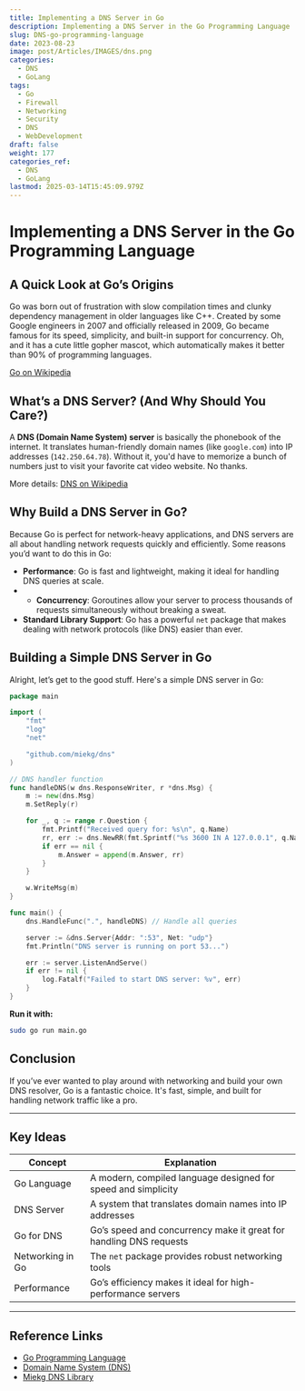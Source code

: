 ```yaml
---
title: Implementing a DNS Server in Go
description: Implementing a DNS Server in the Go Programming Language
slug: DNS-go-programming-language
date: 2023-08-23
image: post/Articles/IMAGES/dns.png
categories:
  - DNS
  - GoLang
tags:
  - Go
  - Firewall
  - Networking
  - Security
  - DNS
  - WebDevelopment
draft: false
weight: 177
categories_ref:
  - DNS
  - GoLang
lastmod: 2025-03-14T15:45:09.979Z
---
```

# Implementing a DNS Server in the Go Programming Language

## A Quick Look at Go’s Origins

Go was born out of frustration with slow compilation times and clunky dependency management in older languages like C++. Created by some Google engineers in 2007 and officially released in 2009, Go became famous for its speed, simplicity, and built-in support for concurrency. Oh, and it has a cute little gopher mascot, which automatically makes it better than 90% of programming languages.

[Go on Wikipedia](https://en.wikipedia.org/wiki/Go_\(programming_language\))

## What’s a DNS Server? (And Why Should You Care?)

A **DNS (Domain Name System) server** is basically the phonebook of the internet. It translates human-friendly domain names (like `google.com`) into IP addresses (`142.250.64.78`). Without it, you'd have to memorize a bunch of numbers just to visit your favorite cat video website. No thanks.

More details: [DNS on Wikipedia](https://en.wikipedia.org/wiki/Domain_Name_System)

## Why Build a DNS Server in Go?

Because Go is perfect for network-heavy applications, and DNS servers are all about handling network requests quickly and efficiently. Some reasons you’d want to do this in Go:

* **Performance**: Go is fast and lightweight, making it ideal for handling DNS queries at scale.
* * **Concurrency**: Goroutines allow your server to process thousands of requests simultaneously without breaking a sweat.
* **Standard Library Support**: Go has a powerful `net` package that makes dealing with network protocols (like DNS) easier than ever.

## Building a Simple DNS Server in Go

Alright, let’s get to the good stuff. Here's a simple DNS server in Go:

```go
package main

import (
	"fmt"
	"log"
	"net"

	"github.com/miekg/dns"
)

// DNS handler function
func handleDNS(w dns.ResponseWriter, r *dns.Msg) {
	m := new(dns.Msg)
	m.SetReply(r)

	for _, q := range r.Question {
		fmt.Printf("Received query for: %s\n", q.Name)
		rr, err := dns.NewRR(fmt.Sprintf("%s 3600 IN A 127.0.0.1", q.Name))
		if err == nil {
			m.Answer = append(m.Answer, rr)
		}
	}

	w.WriteMsg(m)
}

func main() {
	dns.HandleFunc(".", handleDNS) // Handle all queries

	server := &dns.Server{Addr: ":53", Net: "udp"}
	fmt.Println("DNS server is running on port 53...")

	err := server.ListenAndServe()
	if err != nil {
		log.Fatalf("Failed to start DNS server: %v", err)
	}
}
```

**Run it with:**

```sh
sudo go run main.go
```

## Conclusion

If you’ve ever wanted to play around with networking and build your own DNS resolver, Go is a fantastic choice. It's fast, simple, and built for handling network traffic like a pro.

***

## Key Ideas

| Concept          | Explanation                                                        |
| ---------------- | ------------------------------------------------------------------ |
| Go Language      | A modern, compiled language designed for speed and simplicity      |
| DNS Server       | A system that translates domain names into IP addresses            |
| Go for DNS       | Go’s speed and concurrency make it great for handling DNS requests |
| Networking in Go | The `net` package provides robust networking tools                 |
| Performance      | Go’s efficiency makes it ideal for high-performance servers        |

***

## Reference Links

* [Go Programming Language](https://en.wikipedia.org/wiki/Go_\(programming_language\))
* [Domain Name System (DNS)](https://en.wikipedia.org/wiki/Domain_Name_System)
* [Miekg DNS Library](https://github.com/miekg/dns)
